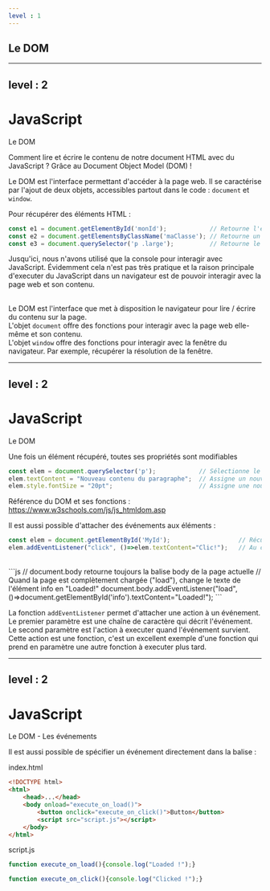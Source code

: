 ```yaml
---
level : 1
---
```


<div class="title"><h2>Le DOM</h2></div>

---
level : 2
---
# JavaScript
Le DOM

Comment lire et écrire le contenu de notre document HTML avec du JavaScript ? 
Grâce au Document Object Model (DOM) !

Le DOM est l'interface permettant d'accéder à la page web. Il se caractérise par l'ajout de deux objets, accessibles partout dans le code : `document` et `window`.

Pour récupérer des éléments HTML : 

```js
const e1 = document.getElementById('monId');            // Retourne l'élément qui porte l'id "monId"
const e2 = document.getElementsByClassName('maClasse'); // Retourne un tableau avec les éléments de classe "maClasse"
const e3 = document.querySelector('p .large');          // Retourne le premier élément correspondant au sélecteur CSS        
```

<div class="handout_notes">
Jusqu'ici, nous n'avons utilisé que la console pour interagir avec JavaScript. Évidemment cela n'est pas très pratique et la raison principale d'executer du JavaScript dans un navigateur est de pouvoir interagir avec la page web et son contenu.
<br><br>

Le DOM est l'interface que met à disposition le navigateur pour lire / écrire du contenu sur la page. <br>
L'objet `document` offre des fonctions pour interagir avec la page web elle-même et son contenu. <br>
L'objet `window` offre des fonctions pour interagir avec la fenêtre du navigateur. Par exemple, récupérer la résolution de la fenêtre.
</div>

---
level : 2
---
# JavaScript
Le DOM

Une fois un élément récupéré, toutes ses propriétés sont modifiables

```js
const elem = document.querySelector('p');            // Sélectionne le premier paragraphe de la page
elem.textContent = "Nouveau contenu du paragraphe";  // Assigne un nouveau texte au paragraphe
elem.style.fontSize = "20pt";                        // Assigne une nouvelle taille de police
```

Référence du DOM et ses fonctions : https://www.w3schools.com/js/js_htmldom.asp

<v-click>

Il est aussi possible d'attacher des événements aux éléments :

```js
const elem = document.getElementById('MyId');                   // Récupère l'élément à modifier
elem.addEventListener("click", ()=>elem.textContent="Clic!");   // Au clic, modifie le texte de l'élément à "Clic!"
```

<br>
```js
// document.body retourne toujours la balise body de la page actuelle
// Quand la page est complètement chargée ("load"), change le texte de l'élément info en "Loaded!"
document.body.addEventListener("load", ()=>document.getElementById('info').textContent="Loaded!");
```

</v-click>

<div class="handout_notes">

La fonction `addEventListener` permet d'attacher une action à un événement.<br>
Le premier paramètre est une chaîne de caractère qui décrit l'événement. <br>
Le second paramètre est l'action à executer quand l'événement survient. Cette action est une fonction, c'est un excellent exemple d'une fonction qui prend en paramètre une autre fonction à executer plus tard.
</div>

---
level : 2
---
# JavaScript
Le DOM - Les événements

Il est aussi possible de spécifier un événement directement dans la balise :

index.html
```html
<!DOCTYPE html>
<html>
    <head>...</head>
    <body onload="execute_on_load()">
        <button onclick="execute_on_click()">Button</button>
        <script src="script.js"></script>
    </body>
</html>
```

script.js
```js
function execute_on_load(){console.log("Loaded !");}

function execute_on_click(){console.log("Clicked !");}
```

<div class="handout_notes">

</div>